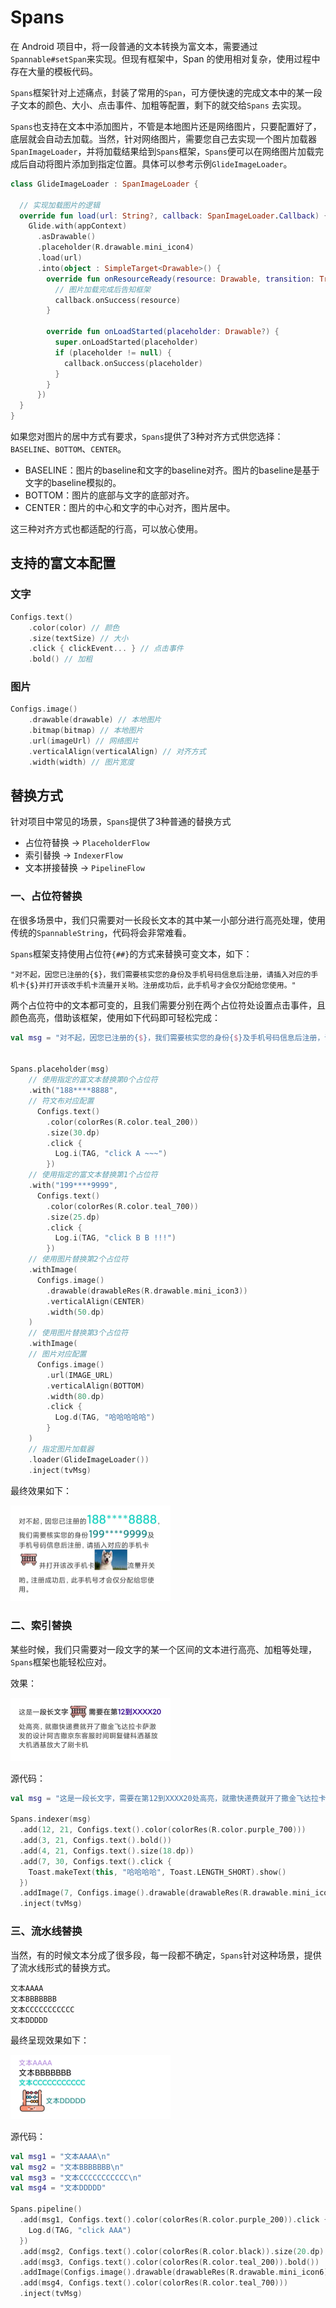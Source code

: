 # Spans
在 Android 项目中，将一段普通的文本转换为富文本，需要通过`Spannable#setSpan`来实现。但现有框架中，Span 的使用相对复杂，使用过程中存在大量的模板代码。



`Spans`框架针对上述痛点，封装了常用的`Span`，可方便快速的完成文本中的某一段子文本的颜色、大小、点击事件、加粗等配置，剩下的就交给`Spans` 去实现。



`Spans`也支持在文本中添加图片，不管是本地图片还是网络图片，只要配置好了，底层就会自动去加载。当然，针对网络图片，需要您自己去实现一个图片加载器`SpanImageLoader`，并将加载结果给到`Spans`框架，`Spans`便可以在网络图片加载完成后自动将图片添加到指定位置。具体可以参考示例`GlideImageLoader`。

```kotlin
class GlideImageLoader : SpanImageLoader {

  // 实现加载图片的逻辑
  override fun load(url: String?, callback: SpanImageLoader.Callback) {
    Glide.with(appContext)
      .asDrawable()
      .placeholder(R.drawable.mini_icon4)
      .load(url)
      .into(object : SimpleTarget<Drawable>() {
        override fun onResourceReady(resource: Drawable, transition: Transition<in Drawable>?) {
          // 图片加载完成后告知框架
          callback.onSuccess(resource)
        }

        override fun onLoadStarted(placeholder: Drawable?) {
          super.onLoadStarted(placeholder)
          if (placeholder != null) {
            callback.onSuccess(placeholder)
          }
        }
      })
  }
}
```





如果您对图片的居中方式有要求，`Spans`提供了3种对齐方式供您选择：`BASELINE`、`BOTTOM`、`CENTER`。

- BASELINE：图片的baseline和文字的baseline对齐。图片的baseline是基于文字的baseline模拟的。
- BOTTOM：图片的底部与文字的底部对齐。
- CENTER：图片的中心和文字的中心对齐，图片居中。

这三种对齐方式也都适配的行高，可以放心使用。



## 支持的富文本配置

### 文字

```kotlin
Configs.text()
	.color(color) // 颜色
	.size(textSize) // 大小
	.click { clickEvent... } // 点击事件
	.bold() // 加粗
```

### 图片

```kotlin
Configs.image()
	.drawable(drawable) // 本地图片
	.bitmap(bitmap) // 本地图片
	.url(imageUrl) // 网络图片
	.verticalAlign(verticalAlign) // 对齐方式
	.width(width) // 图片宽度
```





## 替换方式

针对项目中常见的场景，`Spans`提供了3种普通的替换方式

- 占位符替换 -> `PlaceholderFlow`
- 索引替换 -> `IndexerFlow`
- 文本拼接替换 -> `PipelineFlow`



### 一、占位符替换

在很多场景中，我们只需要对一长段长文本的其中某一小部分进行高亮处理，使用传统的`SpannableString`，代码将会非常难看。

`Spans`框架支持使用占位符`{##}`的方式来替换可变文本，如下：

```shell
"对不起，因您已注册的{$}，我们需要核实您的身份及手机号码信息后注册，请插入对应的手机卡{$}并打开该改手机卡流量开关哟。注册成功后，此手机号才会仅分配给您使用。"
```

两个占位符中的文本都可变的，且我们需要分别在两个占位符处设置点击事件，且颜色高亮，借助该框架，使用如下代码即可轻松完成：

```kotlin
val msg = "对不起，因您已注册的{$}，我们需要核实您的身份{$}及手机号码信息后注册，请插入对应的手机卡{$}并打开该改手机卡{$}流量开关哟。注册成功后，此手机号才会仅分配给您使用。"


Spans.placeholder(msg)
	// 使用指定的富文本替换第0个占位符
	.with("188****8888",
    // 符文布对应配置
	  Configs.text()
	    .color(colorRes(R.color.teal_200))
	    .size(30.dp)
	    .click {
	      Log.i(TAG, "click A ~~~")
	    })
	// 使用指定的富文本替换第1个占位符
	.with("199****9999",
	  Configs.text()
	    .color(colorRes(R.color.teal_700))
	    .size(25.dp)
	    .click {
	      Log.i(TAG, "click B B !!!")
	    })
	// 使用图片替换第2个占位符
	.withImage(
	  Configs.image()
	    .drawable(drawableRes(R.drawable.mini_icon3))
	    .verticalAlign(CENTER)
	    .width(50.dp)
	)
	// 使用图片替换第3个占位符
	.withImage(
    // 图片对应配置
	  Configs.image()
	    .url(IMAGE_URL)
	    .verticalAlign(BOTTOM)
	    .width(80.dp)
	    .click {
	      Log.d(TAG, "哈哈哈哈哈")
	    }
	)
	// 指定图片加载器
	.loader(GlideImageLoader())
	.inject(tvMsg)
```

最终效果如下：

<img src="./images/img1.jpg" style="zoom:25%;" />





### 二、索引替换

某些时候，我们只需要对一段文字的某一个区间的文本进行高亮、加粗等处理，`Spans`框架也能轻松应对。

效果：

<img src="./images/img2.jpg" style="zoom:25%;" />

源代码：

```kotlin
val msg = "这是一段长文字，需要在第12到XXXX20处高亮，就撒快递费就开了撒金飞达拉卡萨激发的设计阿吉撒京东客服时间啊复健科洒基放大机洒基放大了刷卡机"

Spans.indexer(msg)
  .add(12, 21, Configs.text().color(colorRes(R.color.purple_700)))
  .add(3, 21, Configs.text().bold())
  .add(4, 21, Configs.text().size(18.dp))
  .add(7, 30, Configs.text().click {
    Toast.makeText(this, "哈哈哈哈", Toast.LENGTH_SHORT).show()
  })
  .addImage(7, Configs.image().drawable(drawableRes(R.drawable.mini_icon3)).width(50.dp))
  .inject(tvMsg)
```





### 三、流水线替换

当然，有的时候文本分成了很多段，每一段都不确定，`Spans`针对这种场景，提供了流水线形式的替换方式。

```shell
文本AAAA
文本BBBBBBB
文本CCCCCCCCCCC
文本DDDDD
```

最终呈现效果如下：

<img src="./images/img3.jpg" style="zoom:25%;" />

源代码：

```kotlin
val msg1 = "文本AAAA\n"
val msg2 = "文本BBBBBBB\n"
val msg3 = "文本CCCCCCCCCCC\n"
val msg4 = "文本DDDDD"

Spans.pipeline()
  .add(msg1, Configs.text().color(colorRes(R.color.purple_200)).click {
    Log.d(TAG, "click AAA")
  })
  .add(msg2, Configs.text().color(colorRes(R.color.black)).size(20.dp).click { Log.d(TAG, "click BBB") })
  .add(msg3, Configs.text().color(colorRes(R.color.teal_200)).bold())
  .addImage(Configs.image().drawable(drawableRes(R.drawable.mini_icon6))) // 添加图片
  .add(msg4, Configs.text().color(colorRes(R.color.teal_700)))
  .inject(tvMsg)
```

